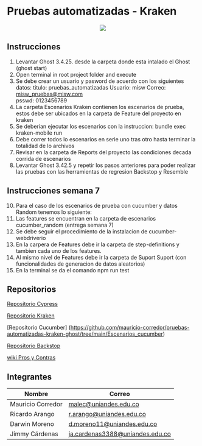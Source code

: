 # Pruebas automatizadas - Kraken
<p align="center">
  <img src="https://thesoftwaredesignlab.github.io/KrakenMobile/assets/imgs/kraken.png"/>
</p>

## Instrucciones
1. Levantar Ghost 3.4.25. desde la carpeta donde esta intalado el Ghost (ghost start)
2. Open terminal in root project folder and execute
3. Se debe crear un usuario y pasword de acuerdo con los siguientes datos: 
titulo: pruebas_automatizadas
Usuario: misw
Correo: misw_pruebas@misw.com	
psswd: 0123456789
4. La carpeta Escenarios Kraken contienen los escenarios de prueba, estos debe ser ubicados en la carpeta de Feature del proyecto en kraken
5. Se deberian ejecutar los escenarios con la instruccion:
bundle exec kraken-mobile run
6. Debe correr todos lo escenarios en serie uno tras otro hasta terminar la totalidad de lo archivos
7. Revisar en la carpeta de Reports del proyecto las condiciones decada corrida de escenarios
8. Levantar Ghost 3.42.5 y repetir los pasos anteriores para poder realizar las pruebas con las herramientas de regresion Backstop y Resemble
## Instrucciones semana 7
10. Para el caso de los escenarios de prueba con cucumber y datos Random tenemos lo siguiente:
11.  Las features se encuentran en la carpeta de escenarios cucumber_random (entrega semana 7)
12.  Se debe seguir el procedimiento de la instalacion de cucumber-webdriverio
13.  En la carpera de Features debe ir la carpeta de step-definitions y tambien cada uno de los features.
14.  Al mismo nivel de Features debe ir la carpeta de Suport Suport (con funcionalidades de generacion de datos aleatorios)
15.  En la terminal se da el comando npm run test
 

## Repositorios
[Repositorio Cypress](https://github.com/jimmy-cardenas-miso/pruebas-automatizadas-ghost-cypress)

[Repositorio Kraken](https://github.com/mauricio-corredor/pruebas-automatizadas-kraken-ghost)

[Repositorio Cucumber] (https://github.com/mauricio-corredor/pruebas-automatizadas-kraken-ghost/tree/main/Escenarios_cucumber)

[Repositorio Backstop](https://github.com/jimmy-cardenas-miso/pruebas-automatizadas-ghost-backstop)

[wiki Pros y Contras](https://github.com/mauricio-corredor/pruebas-automatizadas-kraken-ghost/wiki/Herramientas-escogidas-para-el-proyecto)





## Integrantes
| Nombre | Correo |
| --- | --- |
| Mauricio Corredor | malec@uniandes.edu.co |
| Ricardo Arango | r.arango@uniandes.edu.co |
| Darwin Moreno | d.moreno11@uniandes.edu.co |
| Jimmy Cárdenas | ja.cardenas3388@uniandes.edu.co |
